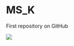 # MS_K
First repository on GitHub

<img src="https://img.shields.io/badge/googlecolab-F9AB00?style=flat-square&logo=googlecolab&logoColor=white"/>

